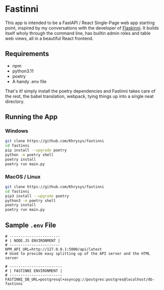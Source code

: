 # Fastinni

This app is intended to be a FastAPI / React Single-Page web app starting point, inspired by my conversations with the developer of [Flaskinni](https://github.com/dadiletta/flaskinni). It builds itself wholy through the command line, has builtin admin roles and table web views, all in a beautiful React frontend. 

## Requirements

- npm
- python3.11
- poetry
- A handy .env file

That's it! simply install the poetry dependencies and Fastinni takes care of the rest, the babel translation, webpack, tying things up into a single neat directory. 

## Running the App

### Windows

```sh
git clone https://github.com/Khrysys/fastinni
cd fastinni
pip install --upgrade poetry
python -m poetry shell
poetry install
poetry run main.py
```

### MacOS / Linux

```sh
git clone https://github.com/Khrysys/fastinni
cd fastinni
pip3 install --upgrade poetry
python3 -m poetry shell
poetry install
poetry run main.py
```

## Sample `.env` File

```env
# -----------------------
# | NODE.JS ENVIRONMENT |
# -----------------------
NPM_API_URL=http://127.0.0.1:5000/api/latest 
# Used to provide easy splitting up of the API server and the HTML server

# ------------------------
# | FASTINNI ENVIRONMENT |
# ------------------------
FASTINNI_DB_URL=postgresql+asyncpg://postgres:postgres@localhost/db-fastinni 

```
